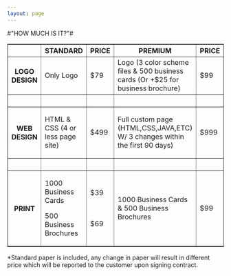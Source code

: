 ```yaml
---
layout: page
---
```

</head>

#"HOW MUCH IS IT?"#

<body>
<table width="393" border="1">
  <tr>
    <th width="6" scope="col">&nbsp;</th>
    <th width="58" scope="col">STANDARD</th>
    <th width="46" scope="col">PRICE</th>
    <th width="46" scope="col">PREMIUM</th>
    <th width="203" scope="col">PRICE</th>
  </tr>
  <tr>
    <th scope="row"><p>LOGO DESIGN</p></th>
    <td>Only Logo</td>
    <td>$79</td>
    <td>Logo (3 color scheme files &amp; 500 business cards (Or +$25 for business brochure)</td>
    <td>$99</td>
  </tr>
  <tr>
    <th scope="row">&nbsp;</th>
    <td>&nbsp;</td>
    <td>&nbsp;</td>
    <td>&nbsp;</td>
    <td>&nbsp;</td>
  </tr>
  <tr>
    <th scope="row">WEB DESIGN</th>
    <td>HTML &amp; CSS (4 or less page site)</td>
    <td>$499</td>
    <td><p>Full custom page (HTML,CSS,JAVA,ETC) W/ 3 changes within the first 90 days)</p></td>
    <td>$999</td>
  </tr>
  <tr>
    <th scope="row">&nbsp;</th>
    <td>&nbsp;</td>
    <td>&nbsp;</td>
    <td>&nbsp;</td>
    <td>&nbsp;</td>
  </tr>
  <tr>
    <th scope="row">PRINT</th>
    <td><p>1000 Business Cards</p>
<p>500 Business Brochures</p></td>
    <td><p>$39</p>
    <p>&nbsp;</p>
    <p>$69</p></td>
    <td>1000 Business Cards &amp; 500 Business Brochures </td>
    <td>$99</td>
  </tr>
</table>
*Standard paper is included, any change in paper will result in different price which will be reported to the customer upon signing contract.
</body>
</html>

